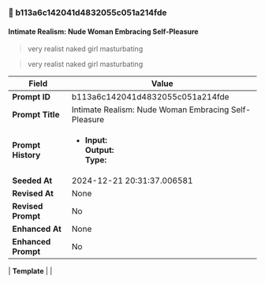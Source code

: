 

### 📜 b113a6c142041d4832055c051a214fde

#### Intimate Realism: Nude Woman Embracing Self-Pleasure

> very realist naked girl masturbating

> very realist naked girl masturbating

| Field          | Value                                                                                                                                                                      |
|----------------|----------------------------------------------------------------------------------------------------------------------------------------------------------------------------|
| **Prompt ID**  | b113a6c142041d4832055c051a214fde                                                                                                                                                            |
| **Prompt Title**  | Intimate Realism: Nude Woman Embracing Self-Pleasure                                                                                                                                                            |
| **Prompt History** | <ul><li>**Input:**  <br> **Output:**  <br> **Type:** </li></ul> |
| **Seeded At** | 2024-12-21 20:31:37.006581                                                                                                                                                   |
| **Revised At** | None                                                                                                                                                   |
| **Revised Prompt** | No                                                                                                                                                                      |
| **Enhanced At** | None                                                                                                                                                  |
| **Enhanced Prompt** | No                                                                                                                                                                    |

| **Template**   |                                                                                                                                            |



